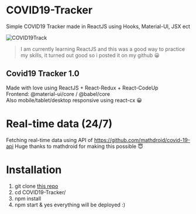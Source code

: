 # COVID19-Tracker
Simple COVID19 Tracker made in ReactJS using Hooks, Material-UI, JSX ect

![COVID19Track](https://media3.giphy.com/media/9kqBguWqn7EEtxxslQ/giphy.gif)


> I am currently learning ReactJS and this was a good way to practice my skills, it turned out good so i posted it on my github :grinning:

## Covid19 Tracker 1.0 <br>
Made with love using ReactJS + React-Redux + React-CodeUp <br>
Frontend: @material-ui/core / @babel/core <br>
Also mobile/tablet/desktop responsive using react-cx :grinning:

# Real-time data (24/7)
Fetching real-time data using API of https://github.com/mathdroid/covid-19-api
Huge thanks to mathdroid for making this possible :innocent:



# Installation

1) git clone [this repo](https://github.com/EmirhanSarikaya/COVID19-Tracker.git) <br>
2) cd COVID19-Tracker/ <br>
3) npm install <br>
4) npm start & yes everything will be deployed :)


